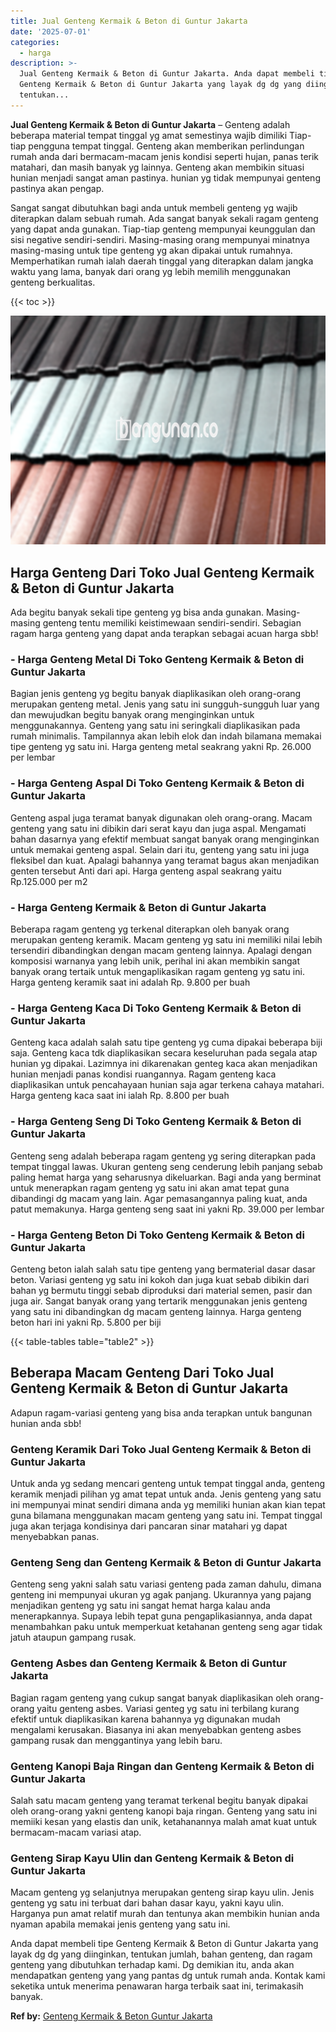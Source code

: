 ```yaml
---
title: Jual Genteng Kermaik & Beton di Guntur Jakarta
date: '2025-07-01'
categories:
  - harga
description: >-
  Jual Genteng Kermaik & Beton di Guntur Jakarta. Anda dapat membeli tipe
  Genteng Kermaik & Beton di Guntur Jakarta yang layak dg dg yang diinginkan,
  tentukan...
---
```


**Jual Genteng Kermaik & Beton di Guntur Jakarta** – Genteng adalah beberapa material tempat tinggal yg amat semestinya wajib dimiliki Tiap-tiap pengguna tempat tinggal. Genteng akan memberikan perlindungan rumah anda dari bermacam-macam jenis kondisi seperti hujan, panas terik matahari, dan masih banyak yg lainnya. Genteng akan membikin situasi hunian menjadi sangat aman pastinya. hunian yg tidak mempunyai genteng pastinya akan pengap.

Sangat sangat dibutuhkan bagi anda untuk membeli genteng yg wajib diterapkan dalam sebuah rumah. Ada sangat banyak sekali ragam genteng yang dapat anda gunakan. Tiap-tiap genteng mempunyai keunggulan dan sisi negative sendiri-sendiri. Masing-masing orang mempunyai minatnya masing-masing untuk tipe genteng yg akan dipakai untuk rumahnya. Memperhatikan rumah ialah daerah tinggal yang diterapkan dalam jangka waktu yang lama, banyak dari orang yg lebih memilih menggunakan genteng berkualitas.

{{< toc >}}

![Jual Genteng Kermaik & Beton di Guntur Jakarta](/images/genteng-minimalis-murah12.png)

## Harga Genteng Dari Toko Jual Genteng Kermaik & Beton di Guntur Jakarta

Ada begitu banyak sekali tipe genteng yg bisa anda gunakan. Masing-masing genteng tentu memiliki keistimewaan sendiri-sendiri. Sebagian ragam harga genteng yang dapat anda terapkan sebagai acuan harga sbb!

### \- Harga Genteng Metal Di Toko Genteng Kermaik & Beton di Guntur Jakarta

Bagian jenis genteng yg begitu banyak diaplikasikan oleh orang-orang merupakan genteng metal. Jenis yang satu ini sungguh-sungguh luar yang dan mewujudkan begitu banyak orang menginginkan untuk menggunakannya. Genteng yang satu ini seringkali diaplikasikan pada rumah minimalis. Tampilannya akan lebih elok dan indah bilamana memakai tipe genteng yg satu ini. Harga genteng metal seakrang yakni Rp. 26.000 per lembar

### \- Harga Genteng Aspal Di Toko Genteng Kermaik & Beton di Guntur Jakarta

Genteng aspal juga teramat banyak digunakan oleh orang-orang. Macam genteng yang satu ini dibikin dari serat kayu dan juga aspal. Mengamati bahan dasarnya yang efektif membuat sangat banyak orang menginginkan untuk memakai genteng aspal. Selain dari itu, genteng yang satu ini juga fleksibel dan kuat. Apalagi bahannya yang teramat bagus akan menjadikan genten tersebut Anti dari api. Harga genteng aspal seakrang yaitu Rp.125.000 per m2

### \- Harga Genteng Kermaik & Beton di Guntur Jakarta

Beberapa ragam genteng yg terkenal diterapkan oleh banyak orang merupakan genteng keramik. Macam genteng yg satu ini memiliki nilai lebih tersendiri dibandingkan dengan macam genteng lainnya. Apalagi dengan komposisi warnanya yang lebih unik, perihal ini akan membikin sangat banyak orang tertaik untuk mengaplikasikan ragam genteng yg satu ini. Harga genteng keramik saat ini adalah Rp. 9.800 per buah

### \- Harga Genteng Kaca Di Toko Genteng Kermaik & Beton di Guntur Jakarta

Genteng kaca adalah salah satu tipe genteng yg cuma dipakai beberapa biji saja. Genteng kaca tdk diaplikasikan secara keseluruhan pada segala atap hunian yg dipakai. Lazimnya ini dikarenakan genteg kaca akan menjadikan hunian menjadi panas kondisi ruangannya. Ragam genteng kaca diaplikasikan untuk pencahayaan hunian saja agar terkena cahaya matahari. Harga genteng kaca saat ini ialah Rp. 8.800 per buah

### \- Harga Genteng Seng Di Toko Genteng Kermaik & Beton di Guntur Jakarta

Genteng seng adalah beberapa ragam genteng yg sering diterapkan pada tempat tinggal lawas. Ukuran genteng seng cenderung lebih panjang sebab paling hemat harga yang seharusnya dikeluarkan. Bagi anda yang berminat untuk menerapkan ragam genteng yg satu ini akan amat tepat guna dibandingi dg macam yang lain. Agar pemasangannya paling kuat, anda patut memakunya. Harga genteng seng saat ini yakni Rp. 39.000 per lembar

### \- Harga Genteng Beton Di Toko Genteng Kermaik & Beton di Guntur Jakarta

Genteng beton ialah salah satu tipe genteng yang bermaterial dasar dasar beton. Variasi genteng yg satu ini kokoh dan juga kuat sebab dibikin dari bahan yg bermutu tinggi sebab diproduksi dari material semen, pasir dan juga air. Sangat banyak orang yang tertarik menggunakan jenis genteng yang satu ini dibandingkan dg macam genteng lainnya. Harga genteng beton hari ini yakni Rp. 5.800 per biji

{{< table-tables table="table2" >}}

## Beberapa Macam Genteng Dari Toko Jual Genteng Kermaik & Beton di Guntur Jakarta

Adapun ragam-variasi genteng yang bisa anda terapkan untuk bangunan hunian anda sbb!

### Genteng Keramik Dari Toko Jual Genteng Kermaik & Beton di Guntur Jakarta

Untuk anda yg sedang mencari genteng untuk tempat tinggal anda, genteng keramik menjadi pilihan yg amat tepat untuk anda. Jenis genteng yang satu ini mempunyai minat sendiri dimana anda yg memiliki hunian akan kian tepat guna bilamana menggunakan macam genteng yang satu ini. Tempat tinggal juga akan terjaga kondisinya dari pancaran sinar matahari yg dapat menyebabkan panas.

### Genteng Seng dan Genteng Kermaik & Beton di Guntur Jakarta

Genteng seng yakni salah satu variasi genteng pada zaman dahulu, dimana genteng ini mempunyai ukuran yg agak panjang. Ukurannya yang pajang menjadikan genteng yg satu ini sangat hemat harga kalau anda menerapkannya. Supaya lebih tepat guna pengaplikasiannya, anda dapat menambahkan paku untuk memperkuat ketahanan genteng seng agar tidak jatuh ataupun gampang rusak.

### Genteng Asbes dan Genteng Kermaik & Beton di Guntur Jakarta

Bagian ragam genteng yang cukup sangat banyak diaplikasikan oleh orang-orang yaitu genteng asbes. Variasi genteg yg satu ini terbilang kurang efektif untuk diaplikasikan karena bahannya yg digunakan mudah mengalami kerusakan. Biasanya ini akan menyebabkan genteng asbes gampang rusak dan menggantinya yang lebih baru.

### Genteng Kanopi Baja Ringan dan Genteng Kermaik & Beton di Guntur Jakarta

Salah satu macam genteng yang teramat terkenal begitu banyak dipakai oleh orang-orang yakni genteng kanopi baja ringan. Genteng yang satu ini memiiki kesan yang elastis dan unik, ketahanannya malah amat kuat untuk bermacam-macam variasi atap.

### Genteng Sirap Kayu Ulin dan Genteng Kermaik & Beton di Guntur Jakarta

Macam genteng yg selanjutnya merupakan genteng sirap kayu ulin. Jenis genteng yg satu ini terbuat dari bahan dasar kayu, yakni kayu ulin. Harganya pun amat relatif murah dan tentunya akan membikin hunian anda nyaman apabila memakai jenis genteng yang satu ini.

Anda dapat membeli tipe Genteng Kermaik & Beton di Guntur Jakarta yang layak dg dg yang diinginkan, tentukan jumlah, bahan genteng, dan ragam genteng yang dibutuhkan terhadap kami. Dg demikian itu, anda akan mendapatkan genteng yang yang pantas dg untuk rumah anda. Kontak kami seketika untuk menerima penawaran harga terbaik saat ini, terimakasih banyak.

**Ref by:**  [Genteng Kermaik & Beton  Guntur Jakarta](https://id.wikipedia.org/wiki/Genteng)
